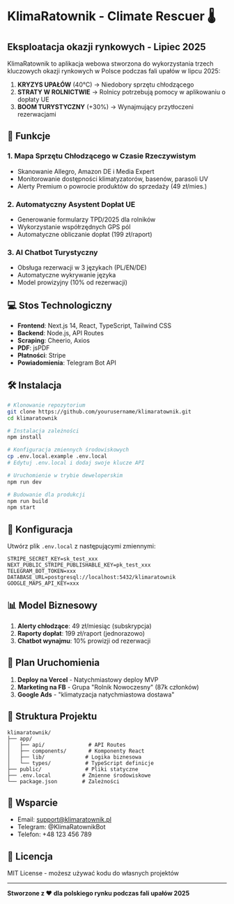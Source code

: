 # KlimaRatownik - Climate Rescuer 🌡️

## Eksploatacja okazji rynkowych - Lipiec 2025

KlimaRatownik to aplikacja webowa stworzona do wykorzystania trzech kluczowych okazji rynkowych w Polsce podczas fali upałów w lipcu 2025:

1. **KRYZYS UPAŁÓW** (40°C) → Niedobory sprzętu chłodzącego
2. **STRATY W ROLNICTWIE** → Rolnicy potrzebują pomocy w aplikowaniu o dopłaty UE
3. **BOOM TURYSTYCZNY** (+30%) → Wynajmujący przytłoczeni rezerwacjami

## 🚀 Funkcje

### 1. Mapa Sprzętu Chłodzącego w Czasie Rzeczywistym
- Skanowanie Allegro, Amazon DE i Media Expert
- Monitorowanie dostępności klimatyzatorów, basenów, parasoli UV
- Alerty Premium o powrocie produktów do sprzedaży (49 zł/mies.)

### 2. Automatyczny Asystent Dopłat UE
- Generowanie formularzy TPD/2025 dla rolników
- Wykorzystanie współrzędnych GPS pól
- Automatyczne obliczanie dopłat (199 zł/raport)

### 3. AI Chatbot Turystyczny
- Obsługa rezerwacji w 3 językach (PL/EN/DE)
- Automatyczne wykrywanie języka
- Model prowizyjny (10% od rezerwacji)

## 💻 Stos Technologiczny

- **Frontend**: Next.js 14, React, TypeScript, Tailwind CSS
- **Backend**: Node.js, API Routes
- **Scraping**: Cheerio, Axios
- **PDF**: jsPDF
- **Płatności**: Stripe
- **Powiadomienia**: Telegram Bot API

## 🛠️ Instalacja

```bash
# Klonowanie repozytorium
git clone https://github.com/yourusername/klimaratownik.git
cd klimaratownik

# Instalacja zależności
npm install

# Konfiguracja zmiennych środowiskowych
cp .env.local.example .env.local
# Edytuj .env.local i dodaj swoje klucze API

# Uruchomienie w trybie deweloperskim
npm run dev

# Budowanie dla produkcji
npm run build
npm start
```

## 🔧 Konfiguracja

Utwórz plik `.env.local` z następującymi zmiennymi:

```env
STRIPE_SECRET_KEY=sk_test_xxx
NEXT_PUBLIC_STRIPE_PUBLISHABLE_KEY=pk_test_xxx
TELEGRAM_BOT_TOKEN=xxx
DATABASE_URL=postgresql://localhost:5432/klimaratownik
GOOGLE_MAPS_API_KEY=xxx
```

## 📊 Model Biznesowy

1. **Alerty chłodzące**: 49 zł/miesiąc (subskrypcja)
2. **Raporty dopłat**: 199 zł/raport (jednorazowo)
3. **Chatbot wynajmu**: 10% prowizji od rezerwacji

## 🚀 Plan Uruchomienia

1. **Deploy na Vercel** - Natychmiastowy deploy MVP
2. **Marketing na FB** - Grupa "Rolnik Nowoczesny" (87k członków)
3. **Google Ads** - "klimatyzacja natychmiastowa dostawa"

## 📁 Struktura Projektu

```
klimaratownik/
├── app/
│   ├── api/              # API Routes
│   ├── components/       # Komponenty React
│   ├── lib/             # Logika biznesowa
│   └── types/           # TypeScript definicje
├── public/              # Pliki statyczne
├── .env.local          # Zmienne środowiskowe
└── package.json        # Zależności
```

## 🤝 Wsparcie

- Email: support@klimaratownik.pl
- Telegram: @KlimaRatownikBot
- Telefon: +48 123 456 789

## 📜 Licencja

MIT License - możesz używać kodu do własnych projektów

---

**Stworzone z ❤️ dla polskiego rynku podczas fali upałów 2025**
